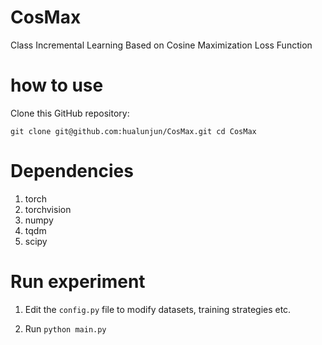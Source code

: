# CosMax
Class Incremental Learning Based on Cosine Maximization Loss Function

# how to use
Clone this GitHub repository:

`git clone git@github.com:hualunjun/CosMax.git
cd CosMax`
# Dependencies
1. torch 
2. torchvision
3. numpy
4. tqdm
5. scipy

# Run experiment

1. Edit the `config.py` file to modify datasets, training strategies etc.

2. Run
`python main.py`

